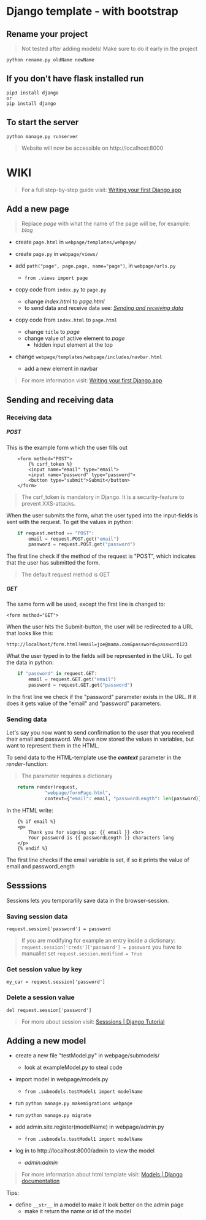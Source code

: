 
# Django template - with bootstrap

## Rename your project

> Not tested after adding models! Make sure to do it early in the project
```
python rename.py oldName newName
```

## If you don't have flask installed run

```
pip3 install django
or
pip install django
```

## To start the server

```
python manage.py runserver
```

> Website will now be accessible on http://localhost:8000

# WIKI
> For a full step-by-step guide visit: [Writing your first Django app](https://docs.djangoproject.com/en/3.1/intro/tutorial01/)

## Add a new page
> Replace *page* with what the name of the page will be, for example: *blog*
- create `page.html` in `webpage/templates/webpage/`
- create `page.py` in `webpage/views/`
- add `path("page", page.page, name="page")`, in `webpage/urls.py`
	- `from .views import page`

- copy code from `index.py` to `page.py`
	- change _index.html_ to _page.html_
	- to send data and receive data see: *[Sending and receiving data](https://github.com/AndersFelde/Django-template#sending-and-receiving-data)*

- copy code from `index.html` to `page.html`
	- change `title` to _page_
	- change value of active element to _page_
		- hidden input element at the top

- change `webpage/templates/webpage/includes/navbar.html`
	- add a new element in navbar

> For more information visit: [Writing your first Django app](https://docs.djangoproject.com/en/3.1/intro/tutorial03/)

## Sending and receiving data

### Receiving data


##### POST
This is the example form which the user fills out
```jinja
    <form method="POST">
        {% csrf_token %}
	    <input name="email" type="email">
	    <input name="password" type="password">
	    <button type="submit">Submit</button>
	</form>
```
> The csrf_token is mandatory in Django. It is a security-feature to prevent XXS-attacks.

When the user submits the form, what the user typed into the input-fields is sent with the request.
To get the values in python:
```python
    if request.method == "POST":
	    email = request.POST.get("email")
	    password = request.POST.get("password")
```
The first line check if the method of the request is "POST", which indicates that the user has submitted the form.
> The default request method is GET

##### GET
The same form will be used, except the first line is changed to:

    <form method="GET">

When the user hits the Submit-button, the user will be redirected to a URL that looks like this:

    http://localhost/form.html?email=joe@mama.com&password=password123
What the user typed in to the fields will be represented in the URL. To get the data in python:
```python
    if "password" in request.GET:
	    email = request.GET.get("email")
	    password = request.GET.get("password")
```
In the first line we check if the "password" parameter exists in the URL. If it does it gets value of the "email" and "password" parameters.

### Sending data
Let's say you now want to send confirmation to the user that you received their email and password. We have now stored the values in variables, but want to represent them in the HTML.

To send data to the HTML-template use the ***context*** parameter in the *render*-function:
>The parameter requires a dictionary
```python
    return render(request,
              "webpage/formPage.html",
              context={"email": email, "passwordLength": len(password)})
```
In the HTML write:

```jinja
    {% if email %}
    <p>
	    Thank you for signing up: {{ email }} <br>
	    Your password is {{ passwordLength }} characters long
    </p>
    {% endif %}
```
The first line checks if the email variable is set, if so it prints the value of email and passwordLength

## Sesssions

Sessions lets you temporarlily save data in the browser-session.

### Saving session data
`request.session['password'] = password`
> If you are modifying for example an entry inside a dictionary: `request.session['creds']['password'] = password` you have to manuallet set `request.session.modified = True`

### Get session value by key
`my_car = request.session['password']`

### Delete a session value
`del request.session['password']`

> For more about session visit: [Sesssions | Django Tutorial](https://developer.mozilla.org/en-US/docs/Learn/Server-side/Django/Sessions)

## Adding a new model


- create a new file "testModel.py" in webpage/submodels/
	- look at exampleModel.py to steal code

- import model in webpage/models.py
	- `from .submodels.testModel1 import modelName`

- run `python manage.py makemigrations webpage`
- run `python manage.py migrate`

- add admin.site.register(modelName) in webpage/admin.py
	- `from .submodels.testModel1 import modelName`


- log in to http://localhost:8000/admin to view the model
	- *admin:admin*
> For more information about html template visit: [Models | Django documentation](https://docs.djangoproject.com/en/3.1/topics/db/models/) 



Tips:
- define `__str__` in a model to make it look better on the admin page
	- make it return the name or id of the model
